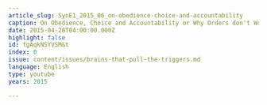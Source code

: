 ```yaml
---
article_slug: SynE1_2015_06_on-obedience-choice-and-accountability
caption: On Obedience, Choice and Accountability or Why Orders don't Work
date: 2015-04-28T04:00:00.000Z
highlight: false
id: fgAqkNSYVSM&t
index: 0
issue: content/issues/brains-that-pull-the-triggers.md
language: English
type: youtube
years: 2015

---
```

